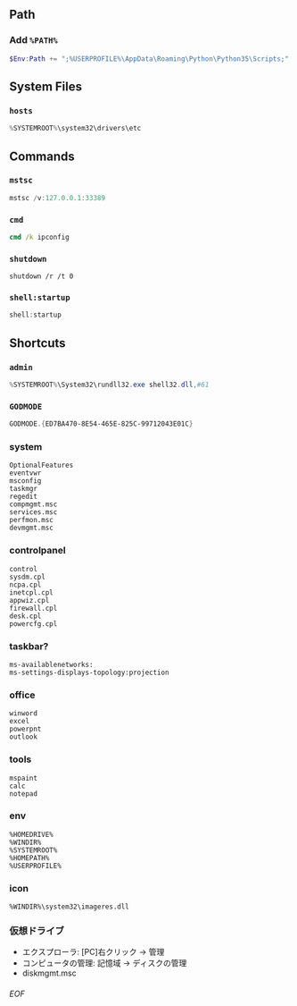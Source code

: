 ## Path
### Add `%PATH%`
```PowerShell
$Env:Path += ";%USERPROFILE%\AppData\Roaming\Python\Python35\Scripts;"
```


## System Files
### `hosts`
```PowerShell
%SYSTEMROOT%\system32\drivers\etc
```

## Commands
### `mstsc`
```PowerShell
mstsc /v:127.0.0.1:33389
```
### `cmd`
```bat
cmd /k ipconfig
```
### `shutdown`
```
shutdown /r /t 0
```
### `shell:startup`
```PowerShell
shell:startup
```

## Shortcuts
### `admin`
```PowerShell
%SYSTEMROOT%\System32\rundll32.exe shell32.dll,#61
```
### `GODMODE`
```PowerShell
GODMODE.{ED7BA470-8E54-465E-825C-99712043E01C}
```



### system
```
OptionalFeatures
eventvwr
msconfig
taskmgr
regedit
compmgmt.msc
services.msc
perfmon.msc
devmgmt.msc
```

### controlpanel
```
control
sysdm.cpl
ncpa.cpl
inetcpl.cpl
appwiz.cpl
firewall.cpl
desk.cpl
powercfg.cpl
```

### taskbar?
```
ms-availablenetworks:
ms-settings-displays-topology:projection
```

### office
```
winword
excel
powerpnt
outlook
```

### tools
```
mspaint
calc
notepad
```



### env
```
%HOMEDRIVE%
%WINDIR%
%SYSTEMROOT%
%HOMEPATH%
%USERPROFILE%
```


### icon
```
%WINDIR%\system32\imageres.dll
```

### 仮想ドライブ
- エクスプローラ: [PC]右クリック -> 管理
- コンピュータの管理: 記憶域 -> ディスクの管理
- diskmgmt.msc







###### EOF
